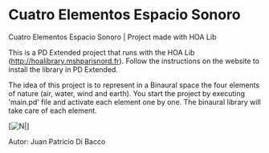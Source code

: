 # Cuatro Elementos Espacio Sonoro
Cuatro Elementos Espacio Sonoro | Project made with HOA Lib

This is a PD Extended project that runs with the HOA Lib (http://hoalibrary.mshparisnord.fr). Follow the instructions on the website to install the library in PD Extended.

The idea of this project is to represent in a Binaural space the four elements of nature (air, water, wind and earth). You start the project by executing 'main.pd' file and activate each element one by one. The binaural library will take care of each element.

[![N|](https://i.ibb.co/P4rCSv2/cuatro-elementosv2.png)]

Autor: Juan Patricio Di Bacco
